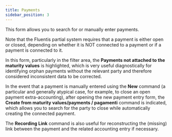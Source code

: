 ```yaml
---
title: Payments 
sidebar_position: 3
---
```


This form allows you to search for or manually enter payments.

Note that the Fluentis partial system requires that a payment is either open or closed, depending on whether it is NOT connected to a payment or if a payment is connected to it.

In this form, particularly in the filter area, the **Payments not attached to the maturity values** is highlighted, which is very useful diagnostically for identifying orphan payments without the relevant party and therefore considered inconsistent data to be corrected.

In the event that a payment is manually entered using the **New** command (a particular and generally atypical case, for example, to close an open payment extra-accounting), after opening the new payment entry form, the **Create from maturity values/payments / pagamenti** command is indicated, which allows you to search for the party to close while automatically creating the connected payment.

The **Recording Link** command is also useful for reconstructing the (missing) link between the payment and the related accounting entry if necessary.